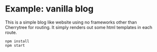 # Example: vanilla blog

This is a simple blog like website using no frameworks other than Cherrytree for routing.
It simply renders out some html templates in each route.

```
npm install
npm start
```